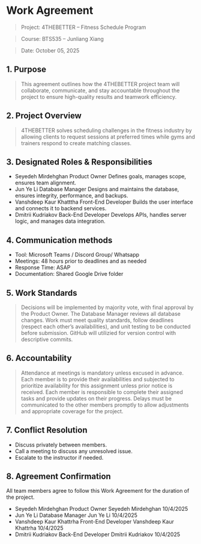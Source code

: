 # Work Agreement

> Project: 4THEBETTER – Fitness Schedule Program

> Course: BTS535 – Junliang Xiang

> Date: October 05, 2025

## 1. Purpose
> This agreement outlines how the 4THEBETTER project team will collaborate, communicate, and stay accountable throughout the project to ensure high-quality results and teamwork efficiency.

## 2. Project Overview
> 4THEBETTER solves scheduling challenges in the fitness industry by allowing clients to request sessions at preferred times while gyms and trainers respond to create matching classes.

## 3. Designated Roles & Responsibilities

 - Seyedeh Mirdehghan	Product Owner	Defines goals, manages scope, ensures team alignment.
 - Jun Ye Li	Database Manager	Designs and maintains the database, ensures integrity, performance, and backups.
 - Vanshdeep Kaur Khatttha	Front-End Developer	Builds the user interface and connects it to backend services.
 - Dmitrii Kudriakov	Back-End Developer	Develops APIs, handles server logic, and manages data integration.

## 4. Communication methods
 - Tool: Microsoft Teams / Discord Group/ Whatsapp 
 - Meetings: 48 hours prior to deadlines and as needed
 - Response Time: ASAP
 - Documentation: Shared Google Drive folder

## 5. Work Standards
> Decisions will be implemented by majority vote, with final approval by the Product Owner. The Database Manager reviews all database changes. Work must meet quality standards, follow deadlines (respect each other’s availabilities), and unit testing to be conducted before submission. GitHub will utilizied for version control with descriptive commits.

## 6. Accountability
> Attendance at meetings is mandatory unless excused in advance. Each member is to provide their availabilities and subjected to prioritize availability for this assignment unless prior notice is received. Each member is responsible to complete their assigned tasks and provide updates on their progress. Delays must be communicated to the other members promptly to allow adjustments and appropriate coverage for the project.

## 7. Conflict Resolution
 - Discuss privately between members.
 - Call a meeting to discuss any unresolved issue.
 - Escalate to the instructor if needed.

## 8. Agreement Confirmation
All team members agree to follow this Work Agreement for the duration of the project.
 - Seyedeh Mirdehghan	Product Owner	Seyedeh Mirdehghan	10/4/2025
 - Jun Ye Li	Database Manager	Jun Ye Li	10/4/2025
 - Vanshdeep Kaur Khattrha	Front-End Developer	Vanshdeep Kaur Khattrha	10/4/2025
 - Dmitrii Kudriakov	Back-End Developer	Dmitrii Kudriakov	10/4/2025
